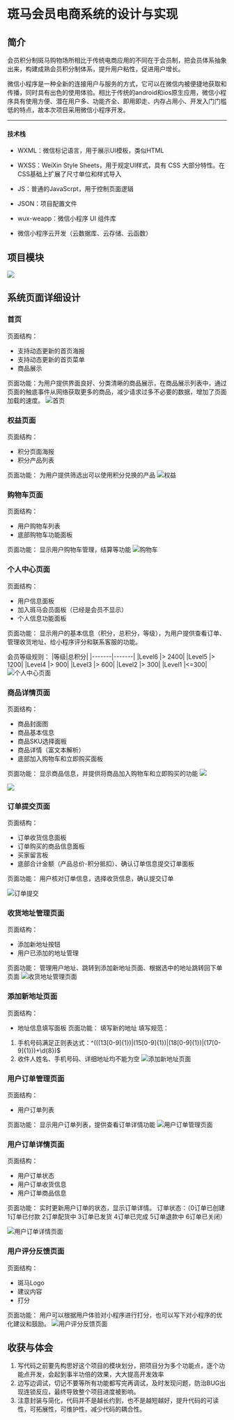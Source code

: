 # 斑马会员电商系统的设计与实现

## 简介

会员积分制斑马购物场所相比于传统电商应用的不同在于会员制，把会员体系抽象出来，构建成熟会员积分制体系，提升用户粘性，促进用户增长。

微信小程序是一种全新的连接用户与服务的方式，它可以在微信内被便捷地获取和传播，同时具有出色的使用体验。相比于传统的android和ios原生应用，微信小程序具有使用方便、潜在用户多、功能齐全、即用即走、内存占用小、开发入门门槛低的特点，故本次项目采用微信小程序开发。

---
#### 技术栈

- WXML：微信标记语言，用于展示UI模板，类似HTML

- WXSS：WeiXin Style Sheets，用于规定UI样式，具有 CSS 大部分特性。在CSS基础上扩展了尺寸单位和样式导入

-  JS：普通的JavaScrpt，用于控制页面逻辑

- JSON：项目配置文件

- wux-weapp：微信小程序 UI 组件库

- 微信小程序云开发（云数据库、云存储、云函数）

## 项目模块
![](https://dengzhixin-halo.oss-cn-shenzhen.aliyuncs.com/halo/image_1582136100559.png?x-oss-process=style/pic)

## 系统页面详细设计
### 首页
页面结构：
- 支持动态更新的首页海报 
- 支持动态更新的首页菜单  
- 商品展示

页面功能：为用户提供界面良好、分类清晰的商品展示，在商品展示列表中，通过页面的触底事件从网络获取更多的商品，减少请求过多不必要的数据，增加了页面加载的速度。
![首页](https://dengzhixin-halo.oss-cn-shenzhen.aliyuncs.com/halo/image_1582136259966.png?x-oss-process=style/pic)
### 权益页面
页面结构：
- 积分页面海报 
- 积分产品列表

页面功能：
为用户提供筛选出可以使用积分兑换的产品
![权益](https://dengzhixin-halo.oss-cn-shenzhen.aliyuncs.com/halo/image_1582136297333.png?x-oss-process=style/pic)

### 购物车页面
页面结构：
- 用户购物车列表 
- 底部购物车功能面板

页面功能：
显示用户购物车管理，结算等功能
![购物车](https://dengzhixin-halo.oss-cn-shenzhen.aliyuncs.com/halo/image_1582136322589.png?x-oss-process=style/pic)

### 个人中心页面
页面结构：
- 用户信息面板 
- 加入斑马会员面板（已经是会员不显示） 
- 个人信息功能面板

页面功能：
显示用户的基本信息（积分，总积分，等级），为用户提供查看订单、管理收货地址、给小程序评分和联系客服的功能。

会员等级规则：
|等级|总积分|
|-------|-------|
|Level6	|> 2400|
|Level5	|> 1200|
|Level4	|> 900|
|Level3	|> 600|
|Level2	|> 300|
|Level1	|<=300|
![个人中心页面](https://dengzhixin-halo.oss-cn-shenzhen.aliyuncs.com/halo/image_1582136586983.png?x-oss-process=style/pic)

### 商品详情页面
页面结构：
- 商品封面图 
- 商品基本信息
- 商品SKU选择面板 
- 商品详情（富文本解析）
- 底部加入购物车和立即购买面板

页面功能：
显示商品信息，并提供将商品加入购物车和立即购买的功能
![](https://dengzhixin-halo.oss-cn-shenzhen.aliyuncs.com/halo/image_1582136642046.png?x-oss-process=style/pic)

![](https://dengzhixin-halo.oss-cn-shenzhen.aliyuncs.com/halo/image_1582136648260.png?x-oss-process=style/pic)

### 订单提交页面

页面结构：
- 订单收货信息面板 
- 订单购买的商品信息面板
- 买家留言板
- 底部合计金额（产品总价-积分抵扣）、确认订单信息提交订单面板

页面功能：
用户核对订单信息，选择收货信息，确认提交订单

![订单提交](https://dengzhixin-halo.oss-cn-shenzhen.aliyuncs.com/halo/image_1582136704952.png?x-oss-process=style/pic)

### 收货地址管理页面
页面结构：
- 添加新地址按钮
- 用户已添加的地址管理

页面功能：
管理用户地址、跳转到添加新地址页面、根据选中的地址跳转回下单页面
![收货地址管理页面](https://dengzhixin-halo.oss-cn-shenzhen.aliyuncs.com/halo/image_1582136756194.png?x-oss-process=style/pic)

### 添加新地址页面
页面结构：
- 地址信息填写面板
页面功能：
填写新的地址
填写规范：
1. 手机号码满足正则表达式：^(((13[0-9]{1})|(15[0-9]{1})|(18[0-9]{1})|(17[0-9]{1}))+\d{8})$
2. 收件人姓名、手机号码、详细地址均不能为空
![添加新地址页面](https://dengzhixin-halo.oss-cn-shenzhen.aliyuncs.com/halo/image_1582136792971.png?x-oss-process=style/pic)

### 用户订单管理页面
页面结构：
- 用户订单列表

页面功能：
显示用户订单列表，提供查看订单详情功能
![用户订单管理页面](https://dengzhixin-halo.oss-cn-shenzhen.aliyuncs.com/halo/image_1582136848748.png?x-oss-process=style/pic)

### 用户订单详情页面
页面结构：
- 用户订单状态
- 用户订单收货信息
- 用户订单商品信息

页面功能：
实时更新用户订单的状态，显示订单详情。
订单状态：（0订单已创建 1订单已付款 2订单配货中 3订单已发货 4订单已完成 5订单退款中 6订单已关闭）

![用户订单详情页面](https://dengzhixin-halo.oss-cn-shenzhen.aliyuncs.com/halo/image_1582136887301.png?x-oss-process=style/pic)

### 用户评分反馈页面
页面结构：
- 斑马Logo
- 建议内容
- 打分

页面功能：
用户可以根据用户体验对小程序进行打分，也可以写下对小程序的优化建议和鼓励。
![用户评分反馈页面](https://dengzhixin-halo.oss-cn-shenzhen.aliyuncs.com/halo/image_1582136924666.png?x-oss-process=style/pic)

## 收获与体会
1. 写代码之前要先构思好这个项目的模块划分，把项目分为多个功能点，逐个功能点开发，会起到事半功倍的效果，大大提高开发效率
2. 边写边调试，切记不要等所有功能都写完再调试，及时发现问题，防治BUG出现连锁反应，最终导致整个项目进度被影响。
3. 注意封装与简化，代码并不是越长约到，也不是越短越好，提升代码的可读性，可拓展性，可维护性，减少代码的耦合性。
